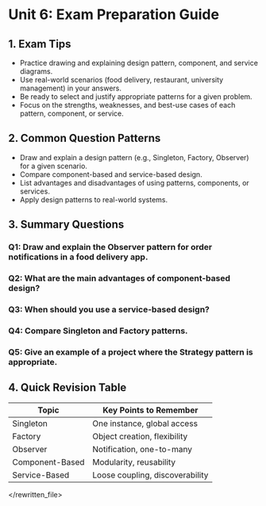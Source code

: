 # Unit 6: Exam Preparation Guide

## 1. Exam Tips
- Practice drawing and explaining design pattern, component, and service diagrams.
- Use real-world scenarios (food delivery, restaurant, university management) in your answers.
- Be ready to select and justify appropriate patterns for a given problem.
- Focus on the strengths, weaknesses, and best-use cases of each pattern, component, or service.

## 2. Common Question Patterns
- Draw and explain a design pattern (e.g., Singleton, Factory, Observer) for a given scenario.
- Compare component-based and service-based design.
- List advantages and disadvantages of using patterns, components, or services.
- Apply design patterns to real-world systems.

## 3. Summary Questions

### Q1: Draw and explain the Observer pattern for order notifications in a food delivery app.
### Q2: What are the main advantages of component-based design?
### Q3: When should you use a service-based design?
### Q4: Compare Singleton and Factory patterns.
### Q5: Give an example of a project where the Strategy pattern is appropriate.

## 4. Quick Revision Table

| Topic                | Key Points to Remember                |
|----------------------|---------------------------------------|
| Singleton            | One instance, global access           |
| Factory              | Object creation, flexibility          |
| Observer             | Notification, one-to-many             |
| Component-Based      | Modularity, reusability               |
| Service-Based        | Loose coupling, discoverability       |

</rewritten_file> 